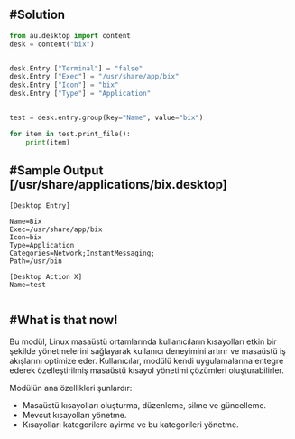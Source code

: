 



##  #Solution
```py
from au.desktop import content
desk = content("bix")


desk.Entry ["Terminal"] = "false"
desk.Entry ["Exec"] = "/usr/share/app/bix"
desk.Entry ["Icon"] = "bix"
desk.Entry ["Type"] = "Application"



```

```py
test = desk.entry.group(key="Name", value="bix")

for item in test.print_file():
	print(item)
```



## #Sample Output [/usr/share/applications/bix.desktop]
```
[Desktop Entry]

Name=Bix
Exec=/usr/share/app/bix
Icon=bix
Type=Application
Categories=Network;InstantMessaging;
Path=/usr/bin

[Desktop Action X]
Name=test


```

## #What is that now!

Bu modül, Linux masaüstü ortamlarında kullanıcıların kısayolları etkin bir şekilde yönetmelerini sağlayarak kullanıcı deneyimini artırır ve masaüstü iş akışlarını optimize eder.
Kullanıcılar, modülü kendi uygulamalarına entegre ederek özelleştirilmiş masaüstü kısayol yönetimi çözümleri oluşturabilirler.

Modülün ana özellikleri şunlardır:
- Masaüstü kısayolları oluşturma, düzenleme, silme ve güncelleme.
- Mevcut kısayolları yönetme.
- Kısayolları kategorilere ayirma ve bu kategorileri yönetme.





